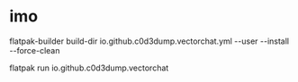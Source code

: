 # imo

flatpak-builder build-dir io.github.c0d3dump.vectorchat.yml --user --install --force-clean

flatpak run io.github.c0d3dump.vectorchat